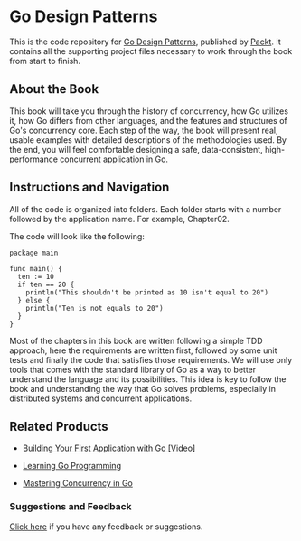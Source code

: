 # Go Design Patterns
This is the code repository for [Go Design Patterns](https://www.packtpub.com/application-development/go-design-patterns?utm_source=github&utm_medium=repository&utm_campaign=9781786466204), published by [Packt](https://www.packtpub.com/?utm_source=github). It contains all the supporting project files necessary to work through the book from start to finish.
## About the Book
This book will take you through the history of concurrency, how Go utilizes it, how Go differs from other languages, and the features and structures of Go's concurrency core. Each step of the way, the book will present real, usable examples with detailed descriptions of the methodologies used. By the end, you will feel comfortable designing a safe, data-consistent, high-performance concurrent application in Go.


## Instructions and Navigation
All of the code is organized into folders. Each folder starts with a number followed by the application name. For example, Chapter02.



The code will look like the following:
```
package main

func main() {
  ten := 10
  if ten == 20 {
    println("This shouldn't be printed as 10 isn't equal to 20")
  } else {
    println("Ten is not equals to 20")
  }
}
```

Most of the chapters in this book are written following a simple TDD approach, here the requirements are written first, followed by some unit tests and finally the code that satisfies those requirements. We will use only tools that comes with the standard library of Go as a way to better understand the language and its possibilities. This idea is key to follow the book and understanding the way that Go solves problems, especially in distributed systems and concurrent applications.

## Related Products
* [Building Your First Application with Go [Video]](https://www.packtpub.com/application-development/building-your-first-application-go-video?utm_source=github&utm_medium=repository&utm_campaign=9781783283811)

* [Learning Go Programming](https://www.packtpub.com/application-development/learning-go-programming?utm_source=github&utm_medium=repository&utm_campaign=9781784395438)

* [Mastering Concurrency in Go](https://www.packtpub.com/application-development/mastering-concurrency-go?utm_source=github&utm_medium=repository&utm_campaign=9781783983483)

### Suggestions and Feedback
[Click here](https://docs.google.com/forms/d/e/1FAIpQLSe5qwunkGf6PUvzPirPDtuy1Du5Rlzew23UBp2S-P3wB-GcwQ/viewform) if you have any feedback or suggestions.
